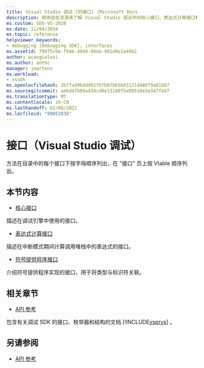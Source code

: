 ```yaml
---
title: Visual Studio 调试 (的接口) |Microsoft Docs
description: 使用这些资源来了解 Visual Studio 调试中的核心接口、表达式计算接口和符号提供程序接口。
ms.custom: SEO-VS-2020
ms.date: 11/04/2016
ms.topic: reference
helpviewer_keywords:
- debugging [Debugging SDK], interfaces
ms.assetid: 79875cbb-f946-49d4-94eb-941d0e1a40b2
author: acangialosi
ms.author: anthc
manager: jmartens
ms.workload:
- vssdk
ms.openlocfilehash: 2b7fad96ddd62767b67b65b83121498079a81b07
ms.sourcegitcommit: ae6d47b09a439cd0e13180f5e89510e3e347fd47
ms.translationtype: MT
ms.contentlocale: zh-CN
ms.lasthandoff: 02/08/2021
ms.locfileid: "99852838"
---
```

# <a name="interfaces-visual-studio-debugging"></a>接口（Visual Studio 调试）
方法在目录中的每个接口下按字母顺序列出，在 "接口" 页上按 Vtable 顺序列出。

## <a name="in-this-section"></a>本节内容
- [核心接口](../../../extensibility/debugger/reference/core-interfaces.md)

 描述在调试引擎中使用的接口。

- [表达式计算接口](../../../extensibility/debugger/reference/expression-evaluation-interfaces.md)

 描述在中断模式期间计算调用堆栈中的表达式的接口。

- [符号提供程序接口](../../../extensibility/debugger/reference/symbol-provider-interfaces.md)

 介绍符号提供程序实现的接口，用于将类型与标识符关联。

## <a name="related-sections"></a>相关章节
- [API 参考](../../../extensibility/debugger/reference/api-reference-visual-studio-debugging.md)

 包含有关调试 SDK 的接口、枚举器和结构的文档 [!INCLUDE[vsprvs](../../../code-quality/includes/vsprvs_md.md)] 。

## <a name="see-also"></a>另请参阅
- [API 参考](../../../extensibility/debugger/reference/api-reference-visual-studio-debugging.md)
